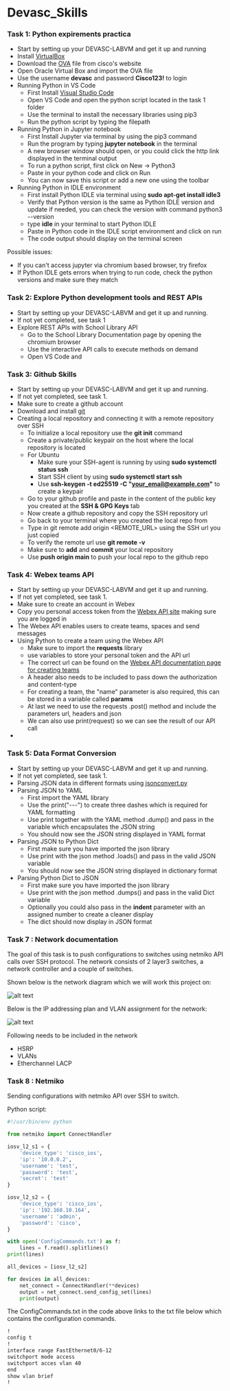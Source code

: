 # Devasc_Skills

### Task 1: Python expirements practica

* Start by setting up your DEVASC-LABVM and get it up and running
* Install [VirtualBox](https://www.virtualbox.org/) 
* Download the [OVA](https://www.netacad.com/portal/content/devnet-associate-virtual-machines-vms) file from cisco's website 
* Open Oracle Virtual Box and import the OVA file
* Use the username **devasc** and password **Cisco123!** to login
* Running Python in VS Code
  * First Install [Visual Studio Code](https://code.visualstudio.com/)
  * Open VS Code and open the python script located in the task 1 folder
  * Use the terminal to install the necessary libraries using pip3
  * Run the python script by typing the filepath  
* Running Python in Jupyter notebook
  * First Install Jupyter via terminal by using the pip3 command
  * Run the program by typing **jupyter notebook** in the terminal
  * A new browser window should open, or you could click the http link displayed in the terminal output
  * To run a python script, first click on New -> Python3
  * Paste in your python code and click on Run
  * You can now save this script or add a new one using the toolbar
* Running Python in IDLE environment
  * First install Python IDLE via terminal using **sudo apt-get install idle3**
  * Verify that Python version is the same as Python IDLE version and update if needed, 
  you can check the version with command python3 --version
  * type **idle** in your terminal to start Python IDLE
  * Paste in Python code in the IDLE script environment and click on run
  * The code output should display on the terminal screen

Possible issues:
* If you can't access jupyter via chromium based browser, try firefox
* If Python IDLE gets errors when trying to run code, check the python versions and make sure they match

### Task 2: Explore Python development tools and REST APIs

* Start by setting up your DEVASC-LABVM and get it up and running.
* If not yet completed, see task 1
* Explore REST APIs with School Library API
  * Go to the School Library Documentation page by opening the chromium browser
  * Use the interactive API calls to execute methods on demand
  * Open VS Code and 

### Task 3: Github Skills

* Start by setting up your DEVASC-LABVM and get it up and running. 
* If not yet completed, see task 1.
* Make sure to create a github account
* Download and install [git](https://git-scm.com/) 
* Creating a local repository and connecting it with a remote repository over SSH
  * To initialize a local repository use the **git init** command
  * Create a private/public keypair on the host where the local repository is located
  * For Ubuntu
    * Make sure your SSH-agent is running by using **sudo systemctl status ssh**
    * Start SSH client by using **sudo systemctl start ssh**
    * Use **ssh-keygen -t ed25519 -C "your_email@example.com"** to create a keypair
  * Go to your github profile and paste in the content of the public key you created at the **SSH & GPG Keys** tab
  * Now create a github repository and copy the SSH repository url
  * Go back to your terminal where you created the local repo from
  * Type in git remote add origin <REMOTE_URL> using the SSH url you just copied
  * To verify the remote url use **git remote -v**
  * Make sure to **add** and **commit** your local repository
  * Use **push origin main** to push your local repo to the github repo 

### Task 4: Webex teams API

* Start by setting up your DEVASC-LABVM and get it up and running. 
* If not yet completed, see task 1.
* Make sure to create an account in Webex
* Copy you personal access token from the [Webex API site](https://developer.webex.com/docs/getting-started) making sure you are logged in
* The Webex API enables users to create teams, spaces and send messages
* Using Python to create a team using the Webex API
  * Make sure to import the **requests** library
  * use variables to store your personal token and the API url
  * The correct url can be found on the [Webex API documentation page for creating teams](https://developer.webex.com/docs/api/v1/teams)
  * A header also needs to be included to pass down the authorization and content-type 
  * For creating a team, the "name" parameter is also required, this can be stored in a variable called **params**
  * At last we need to use the requests .post() method and include the parameters url, headers and json
  * We can also use print(request) so we can see the result of our API call
*

### Task 5: Data Format Conversion

* Start by setting up your DEVASC-LABVM and get it up and running. 
* If not yet completed, see task 1.
* Parsing JSON data in different formats using [jsonconvert.py](https://github.com/deranker1/Devasc_Skills/blob/main/Task%205:%20Data%20Format%20Conversion/json_convert.py)
* Parsing JSON to YAML
  * First import the YAML library
  * Use the print("---") to create three dashes which is required for YAML formatting
  * Use print together with the YAML method .dump() and pass in the variable which encapsulates the JSON string
  * You should now see the JSON string displayed in YAML format
* Parsing JSON to Python Dict
  * First make sure you have imported the json library
  * Use print with the json method .loads() and pass in the valid JSON variable
  * You should now see the JSON string displayed in dictionary format
* Parsing Python Dict to JSON
  * First make sure you have imported the json library
  * Use print with the json method .dumps() and pass in the valid Dict variable 
  * Optionally you could also pass in the **indent** parameter with an assigned number to create a cleaner display
  * The dict should now display in JSON format

### Task 7 : Network documentation
The goal of this task is to push configurations to switches using netmiko API calls over SSH protocol.
The network consists of 2 layer3 switches, a network controller and a couple of switches.

Shown below is the network diagram which we will work this project on:

![alt text](https://github.com/deranker1/Devasc_Skills/blob/main/Task%207:%20Network%20documentation/Diagram_ENT2_2SNEa_BilginEmin.drawio.png)

Below is the IP addressing plan and VLAN assignment for the network:

![alt text](https://github.com/deranker1/Devasc_Skills/blob/main/Task%207:%20Network%20documentation/IPAddressing.PNG)

Following needs to be included in the network

* HSRP
* VLANs
* Etherchannel LACP



### Task 8 : Netmiko

Sending configurations with netmiko API over SSH to switch.

Python script:

```python
#!/usr/bin/env python

from netmiko import ConnectHandler

iosv_l2_s1 = {
	'device_type': 'cisco_ios',
	'ip': '10.0.0.2',
	'username': 'test',
	'password': 'test',
    'secret': 'test'
}

iosv_l2_s2 = {
	'device_type': 'cisco_ios',
	'ip': '192.168.10.164',
	'username': 'admin',
	'password': 'cisco',
}

with open('ConfigCommands.txt') as f:
	lines = f.read().splitlines()
print(lines)

all_devices = [iosv_l2_s2]

for devices in all_devices:
	net_connect = ConnectHandler(**devices)
	output = net_connect.send_config_set(lines)
	print(output)
```

The ConfigCommands.txt in the code above links to the txt file below which contains the configuration commands.

```txt
!
config t
!
interface range FastEthernet0/6-12
switchport mode access
switchport acces vlan 40
end
show vlan brief
!
```



